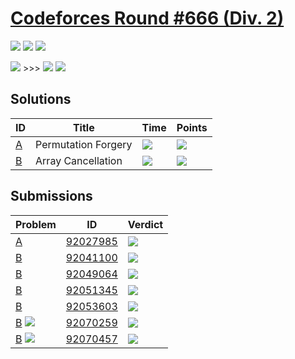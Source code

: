 # [Codeforces Round #666 (Div. 2)](https://codeforces.com/contest/1405)

![](https://img.shields.io/badge/Participation-7-blueviolet) ![](https://img.shields.io/badge/Rank-8237-orange) ![](https://img.shields.io/badge/Points-856-blue)

![](https://img.shields.io/badge/Expert-1677-blue) >>> ![](https://img.shields.io/badge/Specialist-1544-cyan) ![](https://img.shields.io/badge/---133-red)

## Solutions
| ID | Title | Time | Points |
| --- | --- | --- | --- |
| [A](https://codeforces.com/contest/1405/problem/A) | Permutation Forgery | ![](https://img.shields.io/badge/-00%3A06-yellowgreen) | ![](https://img.shields.io/badge/-488%2F500-blue) |
| [B](https://codeforces.com/contest/1405/problem/B) | Array Cancellation | ![](https://img.shields.io/badge/-01%3A48-yellowgreen) | ![](https://img.shields.io/badge/-368%2F1000-blue) |

## Submissions
| Problem | ID | Verdict |
| --- | --- | --- |
| [A](https://codeforces.com/contest/1405/problem/A) | [92027985](https://codeforces.com/contest/1405/submission/92027985) | ![](https://img.shields.io/badge/-Accepted-brightgreen) |
| [B](https://codeforces.com/contest/1405/problem/B) | [92041100](https://codeforces.com/contest/1405/submission/92041100) | ![](https://img.shields.io/badge/-Wrong%20answer%20on%20pretest%202-red) |
| [B](https://codeforces.com/contest/1405/problem/B) | [92049064](https://codeforces.com/contest/1405/submission/92049064) | ![](https://img.shields.io/badge/-Wrong%20answer%20on%20pretest%202-red) |
| [B](https://codeforces.com/contest/1405/problem/B) | [92051345](https://codeforces.com/contest/1405/submission/92051345) | ![](https://img.shields.io/badge/-Wrong%20answer%20on%20pretest%202-red) |
| [B](https://codeforces.com/contest/1405/problem/B) | [92053603](https://codeforces.com/contest/1405/submission/92053603) | ![](https://img.shields.io/badge/-Wrong%20answer%20on%20pretest%202-red) |
| [B](https://codeforces.com/contest/1405/problem/B) ![](https://img.shields.io/badge/-Python-blue) | [92070259](https://codeforces.com/contest/1405/submission/92070259) | ![](https://img.shields.io/badge/-Wrong%20answer%20on%20pretest%201-yellow) |
| [B](https://codeforces.com/contest/1405/problem/B) ![](https://img.shields.io/badge/-Python-blue) | [92070457](https://codeforces.com/contest/1405/submission/92070457) | ![](https://img.shields.io/badge/-Accepted-brightgreen) |
